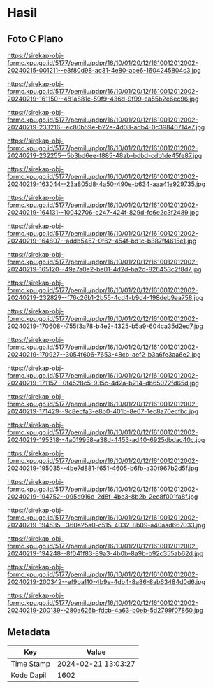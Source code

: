 # Hasil

## Foto C Plano

https://sirekap-obj-formc.kpu.go.id/5177/pemilu/pdpr/16/10/01/20/12/1610012012002-20240215-001211--e3f80d98-ac31-4e80-abe6-1604245804c3.jpg

https://sirekap-obj-formc.kpu.go.id/5177/pemilu/pdpr/16/10/01/20/12/1610012012002-20240219-161150--481a881c-59f9-436d-9f99-ea55b2e6ec96.jpg

https://sirekap-obj-formc.kpu.go.id/5177/pemilu/pdpr/16/10/01/20/12/1610012012002-20240219-233216--ec80b59e-b22e-4d08-adb4-0c39840714e7.jpg

https://sirekap-obj-formc.kpu.go.id/5177/pemilu/pdpr/16/10/01/20/12/1610012012002-20240219-232255--5b3bd6ee-f885-48ab-bdbd-cdb1de45fe87.jpg

https://sirekap-obj-formc.kpu.go.id/5177/pemilu/pdpr/16/10/01/20/12/1610012012002-20240219-163044--23a805d8-4a50-490e-b634-aaa41e929735.jpg

https://sirekap-obj-formc.kpu.go.id/5177/pemilu/pdpr/16/10/01/20/12/1610012012002-20240219-164131--10042706-c247-424f-829d-fc6e2c3f2489.jpg

https://sirekap-obj-formc.kpu.go.id/5177/pemilu/pdpr/16/10/01/20/12/1610012012002-20240219-164807--addb5457-0f62-454f-bd1c-b387ff4615e1.jpg

https://sirekap-obj-formc.kpu.go.id/5177/pemilu/pdpr/16/10/01/20/12/1610012012002-20240219-165120--49a7a0e2-be01-4d2d-ba2d-826453c2f8d7.jpg

https://sirekap-obj-formc.kpu.go.id/5177/pemilu/pdpr/16/10/01/20/12/1610012012002-20240219-232829--f76c26b1-2b55-4cd4-b9d4-198deb9aa758.jpg

https://sirekap-obj-formc.kpu.go.id/5177/pemilu/pdpr/16/10/01/20/12/1610012012002-20240219-170608--755f3a78-b4e2-4325-b5a9-604ca35d2ed7.jpg

https://sirekap-obj-formc.kpu.go.id/5177/pemilu/pdpr/16/10/01/20/12/1610012012002-20240219-170927--3054f606-7653-48cb-aef2-b3a6fe3aa6e2.jpg

https://sirekap-obj-formc.kpu.go.id/5177/pemilu/pdpr/16/10/01/20/12/1610012012002-20240219-171157--0f4528c5-935c-4d2a-b214-db65072fd65d.jpg

https://sirekap-obj-formc.kpu.go.id/5177/pemilu/pdpr/16/10/01/20/12/1610012012002-20240219-171429--9c8ecfa3-e8b0-401b-8e67-1ec8a70ecfbc.jpg

https://sirekap-obj-formc.kpu.go.id/5177/pemilu/pdpr/16/10/01/20/12/1610012012002-20240219-195318--4a019958-a38d-4453-ad40-6925dbdac40c.jpg

https://sirekap-obj-formc.kpu.go.id/5177/pemilu/pdpr/16/10/01/20/12/1610012012002-20240219-195035--4be7d881-f651-4605-b6fb-a30f967b2d5f.jpg

https://sirekap-obj-formc.kpu.go.id/5177/pemilu/pdpr/16/10/01/20/12/1610012012002-20240219-194752--095d916d-2d8f-4be3-8b2b-2ec8f001fa8f.jpg

https://sirekap-obj-formc.kpu.go.id/5177/pemilu/pdpr/16/10/01/20/12/1610012012002-20240219-194535--360a25a0-c515-4032-8b09-a40aad667033.jpg

https://sirekap-obj-formc.kpu.go.id/5177/pemilu/pdpr/16/10/01/20/12/1610012012002-20240219-194248--8f041f83-89a3-4b0b-8a9b-b92c355ab62d.jpg

https://sirekap-obj-formc.kpu.go.id/5177/pemilu/pdpr/16/10/01/20/12/1610012012002-20240219-200342--ef9ba110-4b9e-4db4-8a86-8ab63484d0d6.jpg

https://sirekap-obj-formc.kpu.go.id/5177/pemilu/pdpr/16/10/01/20/12/1610012012002-20240219-200139--280a626b-fdcb-4a63-b0eb-5d2799f07860.jpg


## Metadata

| Key        | Value               |
| ---------- | ------------------- |
| Time Stamp | 2024-02-21 13:03:27 |
| Kode Dapil | 1602                |



